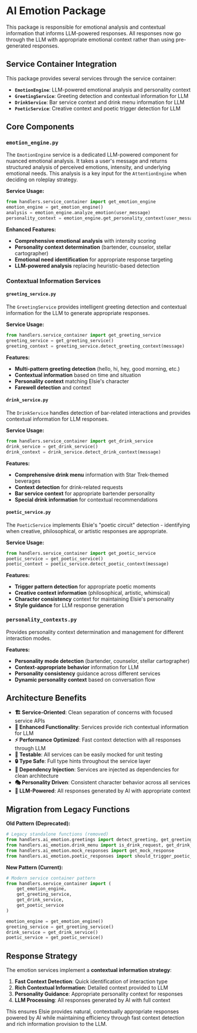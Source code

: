 # AI Emotion Package

This package is responsible for emotional analysis and contextual information that informs LLM-powered responses. All responses now go through the LLM with appropriate emotional context rather than using pre-generated responses.

## Service Container Integration

This package provides several services through the service container:
- **`EmotionEngine`**: LLM-powered emotional analysis and personality context
- **`GreetingService`**: Greeting detection and contextual information for LLM
- **`DrinkService`**: Bar service context and drink menu information for LLM
- **`PoeticService`**: Creative context and poetic trigger detection for LLM

## Core Components

### `emotion_engine.py`
The `EmotionEngine` service is a dedicated LLM-powered component for nuanced emotional analysis. It takes a user's message and returns structured analysis of perceived emotions, intensity, and underlying emotional needs. This analysis is a key input for the `AttentionEngine` when deciding on roleplay strategy.

**Service Usage:**
```python
from handlers.service_container import get_emotion_engine
emotion_engine = get_emotion_engine()
analysis = emotion_engine.analyze_emotion(user_message)
personality_context = emotion_engine.get_personality_context(user_message)
```

**Enhanced Features:**
- **Comprehensive emotional analysis** with intensity scoring
- **Personality context determination** (bartender, counselor, stellar cartographer)
- **Emotional need identification** for appropriate response targeting
- **LLM-powered analysis** replacing heuristic-based detection

### Contextual Information Services

#### `greeting_service.py`
The `GreetingService` provides intelligent greeting detection and contextual information for the LLM to generate appropriate responses.

**Service Usage:**
```python
from handlers.service_container import get_greeting_service
greeting_service = get_greeting_service()
greeting_context = greeting_service.detect_greeting_context(message)
```

**Features:**
- **Multi-pattern greeting detection** (hello, hi, hey, good morning, etc.)
- **Contextual information** based on time and situation
- **Personality context** matching Elsie's character
- **Farewell detection** and context

#### `drink_service.py`
The `DrinkService` handles detection of bar-related interactions and provides contextual information for LLM responses.

**Service Usage:**
```python
from handlers.service_container import get_drink_service
drink_service = get_drink_service()
drink_context = drink_service.detect_drink_context(message)
```

**Features:**
- **Comprehensive drink menu** information with Star Trek-themed beverages
- **Context detection** for drink-related requests
- **Bar service context** for appropriate bartender personality
- **Special drink information** for contextual recommendations

#### `poetic_service.py`
The `PoeticService` implements Elsie's "poetic circuit" detection - identifying when creative, philosophical, or artistic responses are appropriate.

**Service Usage:**
```python
from handlers.service_container import get_poetic_service
poetic_service = get_poetic_service()
poetic_context = poetic_service.detect_poetic_context(message)
```

**Features:**
- **Trigger pattern detection** for appropriate poetic moments
- **Creative context information** (philosophical, artistic, whimsical)
- **Character consistency** context for maintaining Elsie's personality
- **Style guidance** for LLM response generation

### `personality_contexts.py`
Provides personality context determination and management for different interaction modes.

**Features:**
- **Personality mode detection** (bartender, counselor, stellar cartographer)
- **Context-appropriate behavior** information for LLM
- **Personality consistency** guidance across different services
- **Dynamic personality context** based on conversation flow

## Architecture Benefits

- **🏗️ Service-Oriented**: Clean separation of concerns with focused service APIs
- **🔧 Enhanced Functionality**: Services provide rich contextual information for LLM
- **⚡ Performance Optimized**: Fast context detection with all responses through LLM
- **🧪 Testable**: All services can be easily mocked for unit testing
- **🔒 Type Safe**: Full type hints throughout the service layer
- **🎯 Dependency Injection**: Services are injected as dependencies for clean architecture
- **🎭 Personality Driven**: Consistent character behavior across all services
- **🤖 LLM-Powered**: All responses generated by AI with appropriate context

## Migration from Legacy Functions

**Old Pattern (Deprecated):**
```python
# Legacy standalone functions (removed)
from handlers.ai_emotion.greetings import detect_greeting, get_greeting_response
from handlers.ai_emotion.drink_menu import is_drink_request, get_drink_response
from handlers.ai_emotion.mock_responses import get_mock_response
from handlers.ai_emotion.poetic_responses import should_trigger_poetic_circuit
```

**New Pattern (Current):**
```python
# Modern service container pattern
from handlers.service_container import (
    get_emotion_engine,
    get_greeting_service,
    get_drink_service,
    get_poetic_service
)

emotion_engine = get_emotion_engine()
greeting_service = get_greeting_service()
drink_service = get_drink_service()
poetic_service = get_poetic_service()
```

## Response Strategy

The emotion services implement a **contextual information strategy**:
1. **Fast Context Detection**: Quick identification of interaction type
2. **Rich Contextual Information**: Detailed context provided to LLM
3. **Personality Guidance**: Appropriate personality context for responses
4. **LLM Processing**: All responses generated by AI with full context

This ensures Elsie provides natural, contextually appropriate responses powered by AI while maintaining efficiency through fast context detection and rich information provision to the LLM. 